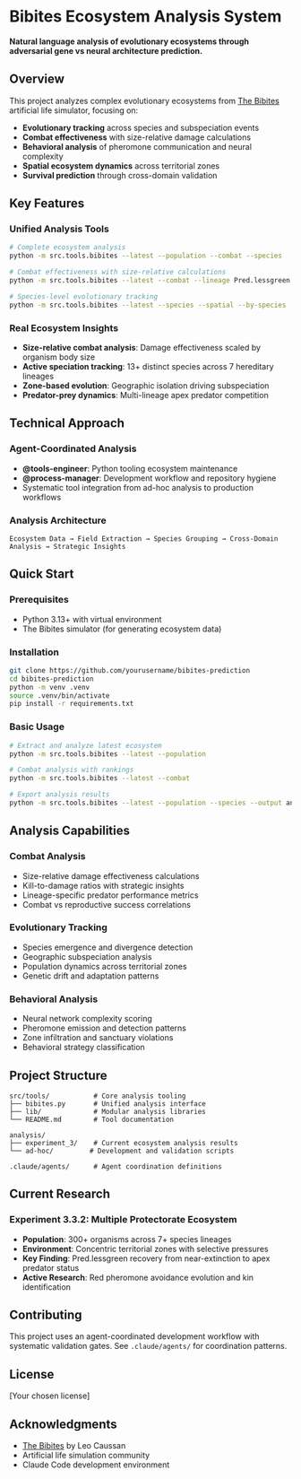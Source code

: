# Bibites Ecosystem Analysis System

**Natural language analysis of evolutionary ecosystems through adversarial gene vs neural architecture prediction.**

## Overview

This project analyzes complex evolutionary ecosystems from [The Bibites](https://leocaussan.itch.io/the-bibites) artificial life simulator, focusing on:

- **Evolutionary tracking** across species and subspeciation events
- **Combat effectiveness** with size-relative damage calculations
- **Behavioral analysis** of pheromone communication and neural complexity
- **Spatial ecosystem dynamics** across territorial zones
- **Survival prediction** through cross-domain validation

## Key Features

### Unified Analysis Tools
```bash
# Complete ecosystem analysis
python -m src.tools.bibites --latest --population --combat --species

# Combat effectiveness with size-relative calculations
python -m src.tools.bibites --latest --combat --lineage Pred.lessgreen

# Species-level evolutionary tracking
python -m src.tools.bibites --latest --species --spatial --by-species
```

### Real Ecosystem Insights
- **Size-relative combat analysis**: Damage effectiveness scaled by organism body size
- **Active speciation tracking**: 13+ distinct species across 7 hereditary lineages
- **Zone-based evolution**: Geographic isolation driving subspeciation
- **Predator-prey dynamics**: Multi-lineage apex predator competition

## Technical Approach

### Agent-Coordinated Analysis
- **@tools-engineer**: Python tooling ecosystem maintenance
- **@process-manager**: Development workflow and repository hygiene
- Systematic tool integration from ad-hoc analysis to production workflows

### Analysis Architecture
```
Ecosystem Data → Field Extraction → Species Grouping → Cross-Domain Analysis → Strategic Insights
```

## Quick Start

### Prerequisites
- Python 3.13+ with virtual environment
- The Bibites simulator (for generating ecosystem data)

### Installation
```bash
git clone https://github.com/yourusername/bibites-prediction
cd bibites-prediction
python -m venv .venv
source .venv/bin/activate
pip install -r requirements.txt
```

### Basic Usage
```bash
# Extract and analyze latest ecosystem
python -m src.tools.bibites --latest --population

# Combat analysis with rankings  
python -m src.tools.bibites --latest --combat

# Export analysis results
python -m src.tools.bibites --latest --population --species --output analysis.json
```

## Analysis Capabilities

### Combat Analysis
- Size-relative damage effectiveness calculations
- Kill-to-damage ratios with strategic insights
- Lineage-specific predator performance metrics
- Combat vs reproductive success correlations

### Evolutionary Tracking
- Species emergence and divergence detection
- Geographic subspeciation analysis
- Population dynamics across territorial zones
- Genetic drift and adaptation patterns

### Behavioral Analysis
- Neural network complexity scoring
- Pheromone emission and detection patterns
- Zone infiltration and sanctuary violations
- Behavioral strategy classification

## Project Structure

```
src/tools/           # Core analysis tooling
├── bibites.py       # Unified analysis interface
├── lib/             # Modular analysis libraries
└── README.md        # Tool documentation

analysis/
├── experiment_3/    # Current ecosystem analysis results
└── ad-hoc/         # Development and validation scripts

.claude/agents/      # Agent coordination definitions
```

## Current Research

### Experiment 3.3.2: Multiple Protectorate Ecosystem
- **Population**: 300+ organisms across 7+ species lineages
- **Environment**: Concentric territorial zones with selective pressures
- **Key Finding**: Pred.lessgreen recovery from near-extinction to apex predator status
- **Active Research**: Red pheromone avoidance evolution and kin identification

## Contributing

This project uses an agent-coordinated development workflow with systematic validation gates. See `.claude/agents/` for coordination patterns.

## License

[Your chosen license]

## Acknowledgments

- [The Bibites](https://leocaussan.itch.io/the-bibites) by Leo Caussan
- Artificial life simulation community
- Claude Code development environment